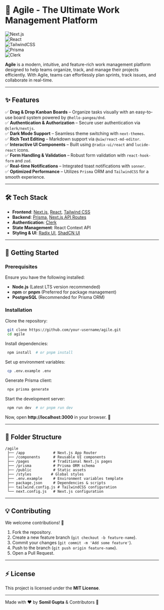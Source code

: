 # 🚀 Agile - The Ultimate Work Management Platform

![Next.js](https://img.shields.io/badge/Next.js-14.2.14-black?style=for-the-badge&logo=next.js)  
![React](https://img.shields.io/badge/React-18-blue?style=for-the-badge&logo=react)  
![TailwindCSS](https://img.shields.io/badge/TailwindCSS-3.4.1-38B2AC?style=for-the-badge&logo=tailwind-css)  
![Prisma](https://img.shields.io/badge/Prisma-5.20.0-2D3748?style=for-the-badge&logo=prisma)  
![Clerk](https://img.shields.io/badge/Clerk-5.7.1-red?style=for-the-badge&logo=clerk)  

**Agile** is a modern, intuitive, and feature-rich work management platform designed to help teams organize, track, and manage their projects efficiently. With Agile, teams can effortlessly plan sprints, track issues, and collaborate in real-time.

---

## ✨ Features

✅ **Drag & Drop Kanban Boards** – Organize tasks visually with an easy-to-use board system powered by `@hello-pangea/dnd`.  
✅ **Authentication & Authorization** – Secure user authentication via `@clerk/nextjs`.  
✅ **Dark Mode Support** – Seamless theme switching with `next-themes`.  
✅ **Rich Text Editing** – Markdown support via `@uiw/react-md-editor`.  
✅ **Interactive UI Components** – Built using `@radix-ui/react` and `lucide-react` icons.  
✅ **Form Handling & Validation** – Robust form validation with `react-hook-form` and `zod`.  
✅ **Real-time Notifications** – Integrated toast notifications with `sonner`.  
✅ **Optimized Performance** – Utilizes `Prisma` ORM and `TailwindCSS` for a smooth experience.  

---

## 🛠️ Tech Stack

- **Frontend**: [Next.js](https://nextjs.org/), [React](https://react.dev/), [Tailwind CSS](https://tailwindcss.com/)  
- **Backend**: [Prisma](https://www.prisma.io/), [Next.js API Routes](https://nextjs.org/docs/api-routes/introduction)  
- **Authentication**: [Clerk](https://clerk.dev/)  
- **State Management**: React Context API  
- **Styling & UI**: [Radix UI](https://www.radix-ui.com/), [ShadCN UI](https://ui.shadcn.com/)  

---

## 🚀 Getting Started

### Prerequisites
Ensure you have the following installed:
- **Node.js** (Latest LTS version recommended)
- **npm** or **pnpm** (Preferred for package management)
- **PostgreSQL** (Recommended for Prisma ORM)

### Installation

Clone the repository:
```sh
 git clone https://github.com/your-username/agile.git
 cd agile
```

Install dependencies:
```sh
 npm install  # or pnpm install
```

Set up environment variables:
```sh
 cp .env.example .env
```

Generate Prisma client:
```sh
 npx prisma generate
```

Start the development server:
```sh
 npm run dev  # or pnpm run dev
```

Now, open **http://localhost:3000** in your browser. 🚀

---

## 📌 Folder Structure
```
/agile
 ├── /app             # Next.js App Router
 ├── /components      # Reusable UI components
 ├── /pages           # Traditional Next.js pages
 ├── /prisma          # Prisma ORM schema
 ├── /public          # Static assets
 ├── /styles         # Global styles
 ├── .env.example     # Environment variables template
 ├── package.json     # Dependencies & scripts
 ├── tailwind.config.js # TailwindCSS configuration
 └── next.config.js   # Next.js configuration
```

---

## 💡 Contributing

We welcome contributions! 🚀

1. Fork the repository.
2. Create a new feature branch (`git checkout -b feature-name`).
3. Commit your changes (`git commit -m 'Add some feature'`).
4. Push to the branch (`git push origin feature-name`).
5. Open a Pull Request.

---

## ⚡ License

This project is licensed under the **MIT License**.

---

Made with ❤️ by **Somil Gupta** & Contributors 🚀

